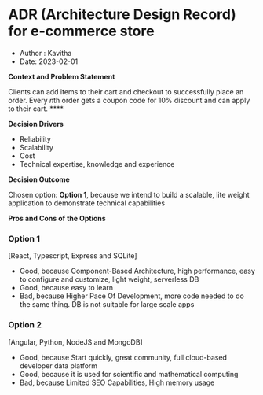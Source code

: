 # ADR (Architecture Design Record) for e-commerce store

- Author : Kavitha
- Date: 2023-02-01

**Context and Problem Statement**

Clients can add items to their cart  and checkout  to successfully place an order. Every *n*th order gets a coupon code for 10% discount and can apply to their cart. ****

**Decision Drivers**

- Reliability
- Scalability
- Cost
- Technical expertise, knowledge and experience

**Decision Outcome**

Chosen option: **Option 1**, because we intend to build a scalable, lite weight application to demonstrate technical capabilities

**Pros and Cons of the Options**

### Option 1

[React, Typescript, Express and SQLite]

- Good, because  Component-Based Architecture, high performance, easy to configure and customize, light weight, serverless DB
- Good, because easy to learn
- Bad, because Higher Pace Of Development, more code needed to do the same thing. DB is not suitable for large scale apps

### Option 2

[Angular, Python, NodeJS and MongoDB]

- Good, because Start quickly, great community, full cloud-based developer data platform
- Good, because it is used for scientific and mathematical computing
- Bad, because Limited SEO Capabilities, High memory usage
